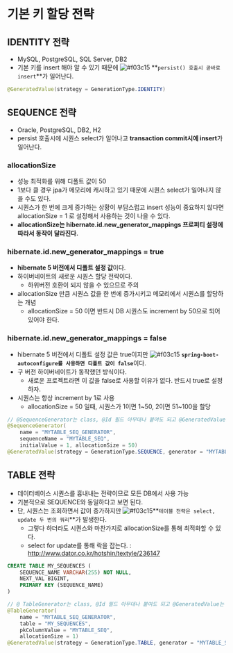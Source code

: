 # 기본 키 할당 전략

## IDENTITY 전략

* MySQL, PostgreSQL, SQL Server, DB2
* 기본 키를 insert 해야 알 수 있기 때문에 ![#f03c15](https://placehold.it/15/f03c15/000000?text=+) **`persist() 호출시 곧바로 insert`**가 일어난다.

```java
@GeneratedValue(strategy = GenerationType.IDENTITY)
```

## SEQUENCE 전략

* Oracle, PostgreSQL, DB2, H2
* persist 호출시에 시퀀스 select가 일어나고 **transaction commit시에 insert**가 일어난다.

### allocationSize

* 성능 최적화를 위해 디폴트 값이 50
* 1보다 클 경우 jpa가 메모리에 캐시하고 있기 때문에 시퀀스 select가 일어나지 않을 수도 있다.
* 시퀀스가 한 번에 크게 증가하는 상황이 부담스럽고 insert 성능이 중요하지 않다면 allocationSize = 1 로 설정해서 사용하는 것이 나을 수 있다.
* **allocationSize는 hibernate.id.new\_generator\_mappings 프로퍼티 설정에 따라서 동작이 달라진다.**

### hibernate.id.new\_generator\_mappings = true

* **hibernate 5 버전에서 디폴트 설정 값**이다.
* 하이버네이트의 새로운 시퀀스 할당 전략이다.
	* 하위버전 호환이 되지 않을 수 있으므로 주의
* allocationSize 만큼 시퀀스 값을 한 번에 증가시키고 메모리에서 시퀀스를 할당하는 개념
	* allocationSize = 50 이면 반드시 DB 시퀀스도 increment by 50으로 되어 있어야 한다.
  
### hibernate.id.new\_generator\_mappings = false

* hibernate 5 버전에서 디폴트 설정 값은 true이지만 ![#f03c15](https://placehold.it/15/f03c15/000000?text=+) **`spring-boot-autoconfigure를 사용하면 디폴트 값이 false`**</span>이다.
* 구 버전 하이버네이트가 동작했던 방식이다.
	* 새로운 프로젝트라면 이 값을 false로 사용할 이유가 없다. 반드시 true로 설정하자.
* 시퀀스는 항상 increment by 1로 사용
	* allocationSize = 50 일때, 시퀀스가 1이면 1~50, 2이면 51~100을 할당

```java
// @SequenceGenerator는 class, @Id 필드 아무대나 붙여도 되고 @GeneratedValue는 @Id 필드에 붙이면 된다.
@SequenceGenerator(
	name = "MYTABLE_SEQ_GENERATOR",
	sequenceName = "MYTABLE_SEQ",
	initialValue = 1, allocationSize = 50)
@GeneratedValue(strategy = GenerationType.SEQUENCE, generator = "MYTABLE_SEQ_GENERATOR")
```

## TABLE 전략

* 데이터베이스 시퀀스를 흉내내는 전략이므로 모든 DB에서 사용 가능
* 기본적으로 SEQUENCE와 동일하다고 보면 된다.
* 단, 시퀀스는 조회하면서 값이 증가하지만 ![#f03c15](https://placehold.it/15/f03c15/000000?text=+)**`테이블 전략은 select, update 두 번의 쿼리`**가 발생한다.
	* 그렇다 하더라도 시퀀스와 마찬가지로 allocationSize를 통해 최적화할 수 있다.
	* select for update를 통해 락을 잡는다. : <http://www.dator.co.kr/hotshin/textyle/236147>

```sql
CREATE TABLE MY_SEQUENCES (
	SEQUENCE_NAME VARCHAR(255) NOT NULL,
	NEXT_VAL BIGINT,
	PRIMARY KEY (SEQUENCE_NAME)
)
```

```java
// @ TableGenerator는 class, @Id 필드 아무대나 붙여도 되고 @GeneratedValue는 @Id 필드에 붙이면 된다.
@TableGenerator(
	name = "MYTABLE_SEQ_GENERATOR",
	table = "MY_SEQUENCES",
	pkColumnValue = "MYTABLE_SEQ",
	allocationSize = 1)
@GeneratedValue(strategy = GenerationType.TABLE, generator = "MYTABLE_SEQ_GENERATOR")
```
